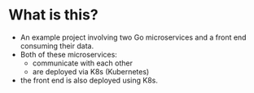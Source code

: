 # What is this?
- An example project involving two Go microservices and a front end consuming their data.
- Both of these microservices: 
    - communicate with each other
    - are deployed via K8s (Kubernetes)
- the front end is also deployed using K8s.